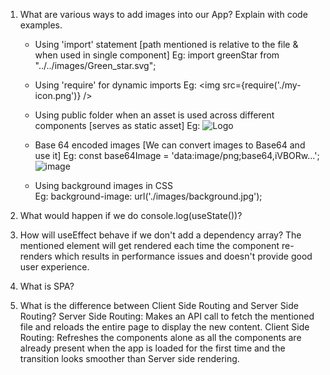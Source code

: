1. What are various ways to add images into our App? Explain with code examples.
   - Using 'import' statement [path mentioned is relative to the file & when used in single component]
     Eg: import greenStar from "../../images/Green_star.svg";  
     
   - Using 'require' for dynamic imports
     Eg: <img src={require('./my-icon.png')} />  

   - Using public folder when an asset is used across different components [serves as static asset]
     Eg: <img src="/images/logo.png" alt="Logo" />
     
   - Base 64 encoded images [We can convert images to Base64 and use it]
     Eg: const base64Image = 'data:image/png;base64,iVBORw...';
     <img src={base64Image} alt="image" />

   - Using background images in CSS  
     Eg: background-image: url('./images/background.jpg');     

2. What would happen if we do console.log(useState())?

3. How will useEffect behave if we don't add a dependency array?
   The mentioned element will get rendered each time the component re-renders which results in performance issues and doesn't provide good user experience.  

4. What is SPA?

5. What is the difference between Client Side Routing and Server Side Routing?
   Server Side Routing:  Makes an API call to fetch the mentioned file and reloads the entire page to display the new content.
   Client Side Routing: Refreshes the components alone as all the components are already present when the app is loaded for the first time and the transition looks smoother than Server side rendering.  
   

